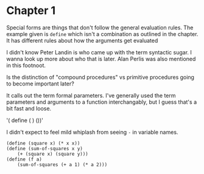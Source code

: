 # Chapter 1

Special forms are things that don't follow the general evaluation rules. The example given is `define` which isn't a combination as outlined in the chapter. It has different rules about how the arguments get evaluated

I didn't know Peter Landin is who came up with the term syntactic sugar. I wanna look up more about who that is later. Alan Perlis was also mentioned in this footnoot.

Is the distinction of "compound procedures" vs primitive procedures going to become important later?

It calls out the term formal parameters. I've generally used the term parameters and arguments to a function interchangably, but I guess that's a bit fast and loose.

'( define (<name> <formal parameters>) (<body>))'


I didn't expect to feel mild whiplash from seeing `-` in variable names. 

```
(define (square x) (* x x))
(define (sum-of-squares x y)
	(+ (square x) (square y)))
(define (f a)
	(sum-of-squares (+ a 1) (* a 2)))
```


